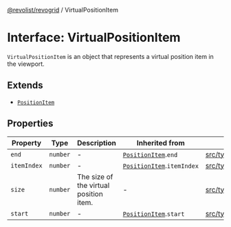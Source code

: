 [@revolist/revogrid](README.md) / VirtualPositionItem

# Interface: VirtualPositionItem

`VirtualPositionItem` is an object that represents a virtual position item
in the viewport.

## Extends

- [`PositionItem`](Interface.PositionItem.md)

## Properties

| Property | Type | Description | Inherited from | Defined in |
| ------ | ------ | ------ | ------ | ------ |
| `end` | `number` | - | [`PositionItem`](Interface.PositionItem.md).`end` | [src/types/interfaces.ts:564](https://github.com/revolist/revogrid/blob/97bf2134af01be0f2e3e5ac6768e7a2e7070a947/src/types/interfaces.ts#L564) |
| `itemIndex` | `number` | - | [`PositionItem`](Interface.PositionItem.md).`itemIndex` | [src/types/interfaces.ts:562](https://github.com/revolist/revogrid/blob/97bf2134af01be0f2e3e5ac6768e7a2e7070a947/src/types/interfaces.ts#L562) |
| `size` | `number` | The size of the virtual position item. | - | [src/types/interfaces.ts:541](https://github.com/revolist/revogrid/blob/97bf2134af01be0f2e3e5ac6768e7a2e7070a947/src/types/interfaces.ts#L541) |
| `start` | `number` | - | [`PositionItem`](Interface.PositionItem.md).`start` | [src/types/interfaces.ts:563](https://github.com/revolist/revogrid/blob/97bf2134af01be0f2e3e5ac6768e7a2e7070a947/src/types/interfaces.ts#L563) |
